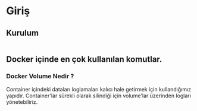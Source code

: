 # Giriş

## Kurulum

```

```

## Docker içinde en çok kullanılan komutlar.


### Docker Volume Nedir ?
Container içindeki dataları loglamaları kalıcı hale getirmek için kullandığımız yapıdır. Container'lar sürekli olarak silindiği için volume'lar üzerinden logları yönetebiliriz.


